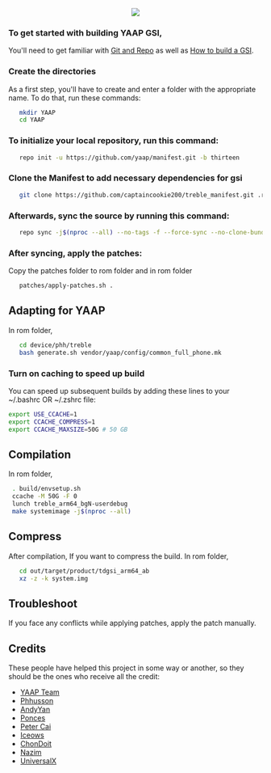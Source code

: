 <p align="center">
  <img src="https://avatars.githubusercontent.com/u/70501337?s=200&v=4">
</p>

### To get started with building YAAP GSI,
You'll need to get familiar with [Git and Repo](https://source.android.com/source/using-repo.html) as well as [How to build a GSI](https://github.com/phhusson/treble_experimentations/wiki/How-to-build-a-GSI%3F).

### Create the directories
As a first step, you'll have to create and enter a folder with the appropriate name.
To do that, run these commands:

```bash
   mkdir YAAP
   cd YAAP
```

### To initialize your local repository, run this command:
```bash
   repo init -u https://github.com/yaap/manifest.git -b thirteen
```

### Clone the Manifest to add necessary dependencies for gsi
```bash
   git clone https://github.com/captaincookie200/treble_manifest.git .repo/local_manifests/
```

### Afterwards, sync the source by running this command:
```bash
   repo sync -j$(nproc --all) --no-tags -f --force-sync --no-clone-bundle --current-branch
```

### After syncing, apply the patches:
Copy the patches folder to rom folder and in rom folder
```bash
   patches/apply-patches.sh .
```

## Adapting for YAAP
In rom folder,

```bash
   cd device/phh/treble
   bash generate.sh vendor/yaap/config/common_full_phone.mk
```

### Turn on caching to speed up build
You can speed up subsequent builds by adding these lines to your ~/.bashrc OR ~/.zshrc file:

```bash
export USE_CCACHE=1
export CCACHE_COMPRESS=1
export CCACHE_MAXSIZE=50G # 50 GB
```

## Compilation 
In rom folder,

```bash
 . build/envsetup.sh
 ccache -M 50G -F 0
 lunch treble_arm64_bgN-userdebug 
 make systemimage -j$(nproc --all)
```

## Compress
After compilation,
If you want to compress the build.
In rom folder,

```bash
   cd out/target/product/tdgsi_arm64_ab
   xz -z -k system.img 
```

## Troubleshoot
If you face any conflicts while applying patches, apply the patch manually.


## Credits
These people have helped this project in some way or another, so they should be the ones who receive all the credit:
- [YAAP Team](https://github.com/yaap)
- [Phhusson](https://github.com/phhusson)
- [AndyYan](https://github.com/AndyCGYan)
- [Ponces](https://github.com/ponces)
- [Peter Cai](https://github.com/PeterCxy)
- [Iceows](https://github.com/Iceows)
- [ChonDoit](https://github.com/ChonDoit)
- [Nazim](https://github.com/naz664)
- [UniversalX](https://github.com/orgs/UniversalX-devs/)
